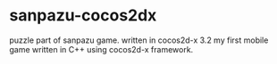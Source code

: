 # sanpazu-cocos2dx
puzzle part of sanpazu game. written in cocos2d-x 3.2
my first mobile game written in C++ using cocos2d-x framework. 
